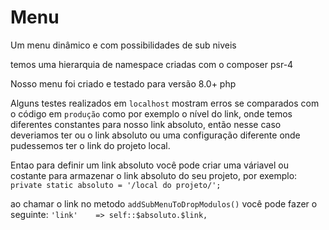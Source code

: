 # Menu
Um menu dinâmico e com possibilidades de sub niveis

temos uma hierarquia de namespace criadas com o composer psr-4

Nosso menu foi criado e testado para versão 8.0+ php

Alguns testes realizados em `localhost` mostram erros se comparados com o código em `produção` como por exemplo o nível do link, onde temos diferentes constantes para nosso link absoluto, então nesse caso deveriamos ter ou o link absoluto ou uma configuração diferente onde pudessemos ter o link do projeto local.

Entao para definir um link absoluto você pode criar uma váriavel ou costante para armazenar o link absoluto do seu projeto, por exemplo:
`private static absoluto = '/local do projeto/';`

ao chamar o link no metodo `addSubMenuToDropModulos()` você pode fazer o seguinte:
`'link'    => self::$absoluto.$link,`

